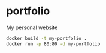 # portfolio

My personal website

```bash
docker build -t my-portfolio .
docker run -p 80:80 -d my-portfolio
```